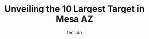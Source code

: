 ---
layout: ampstory
image: https://i0.wp.com/www.depkes.org/wp-content/uploads/2023/06/target-0-in-mesa-az-1685967195.jpeg?resize=640,853
author: techidn
featured: false
description: Discover the impressive array of Target options in Mesa AZ, where you can find 10 of the largest Target establishments in the area. From renowned classics to hidden gems, Mesa AZ offers a di
title: Unveiling the 10 Largest Target in Mesa AZ
cover:
   title: Unveiling the 10 Largest Target in Mesa AZ
   subtitle: Rickpate
   background: https://www.depkes.org/wp-content/uploads/2023/06/target-0-in-mesa-az-1685967195.jpeg

pages: 
 - layout: thirds
   top: <h1>#1 Target</h1>
   bottom: "<p>Team member Bo went above and beyond. They found an item for me from the back that had just come in on todays truck. Very helpful, professional, and courteous. Im a r</p>"
   background: https://www.depkes.org/wp-content/uploads/2023/06/target-1-in-mesa-az-1685967195.jpeg
   backgroundblur: true
 - layout: thirds
   top: <h1>#2 Target</h1>
   bottom: "<p>1800 E Rio Salado Pkwy Suite 120, Tempe, AZ 85281, United States</p>"
   background: https://www.depkes.org/wp-content/uploads/2023/06/target-2-in-mesa-az-1685967196.jpeg
   cta:
      link: https://www.depkes.org/blog/unveiling-the-10-largest-target-in-mesa-az/
      text: Unveiling the 10 Largest Target in Mesa AZ
 - layout: thirds
   top: <h1>#3 Target</h1>
   bottom: "<p>1135 S Gilbert Rd, Mesa, AZ 85204, United States</p>"
   background: https://www.depkes.org/wp-content/uploads/2023/06/target-3-in-mesa-az-1685967196.jpeg
   cta:
      link: https://www.depkes.org/blog/unveiling-the-10-largest-target-in-mesa-az/
      text: Unveiling the 10 Largest Target in Mesa AZ
 - layout: thirds
   top: <h1>#4 Target</h1>
   bottom: "<p>1525 S Power Rd, Mesa, AZ 85206, United States</p>"
   background: https://images.unsplash.com/photo-1564951434112-64d74cc2a2d7?ixlib=rb-4.0.3&ixid=MnwxMjA3fDB8MHxwaG90by1wYWdlfHx8fGVufDB8fHx8&auto=format&fit=crop&w=640&h=853&q=80
   cta:
      link: https://www.depkes.org/blog/unveiling-the-10-largest-target-in-mesa-az/
      text: Unveiling the 10 Largest Target in Mesa AZ
 - layout: thirds
   top: <h1>#5 Target</h1>
   bottom: "<p>5110 S Power Rd, Mesa, AZ 85212, United States</p>"
   background: https://images.unsplash.com/photo-1524169358666-79f22534bc6e?ixlib=rb-4.0.3&ixid=MnwxMjA3fDB8MHxwaG90by1wYWdlfHx8fGVufDB8fHx8&auto=format&fit=crop&w=640&h=853&q=80
   cta:
      link: https://www.depkes.org/blog/unveiling-the-10-largest-target-in-mesa-az/
      text: Unveiling the 10 Largest Target in Mesa AZ
 - layout: thirds
   top: <h1>#6 Target</h1>
   bottom: "<p>2151 N Power Rd, Mesa, AZ 85215, United States</p>"
   background: https://images.unsplash.com/photo-1620421680010-0766ff230392?ixlib=rb-4.0.3&ixid=MnwxMjA3fDB8MHxwaG90by1wYWdlfHx8fGVufDB8fHx8&auto=format&fit=crop&w=640&h=853&q=80
   cta:
      link: https://www.depkes.org/blog/unveiling-the-10-largest-target-in-mesa-az/
      text: Unveiling the 10 Largest Target in Mesa AZ
 - layout: thirds
   top: <h1>#7 Target Grocery</h1>
   bottom: "<p>1230 S Longmore, Mesa, AZ 85202, United States</p>"
   background: https://images.unsplash.com/photo-1618005182384-a83a8bd57fbe?ixlib=rb-4.0.3&ixid=MnwxMjA3fDB8MHxwaG90by1wYWdlfHx8fGVufDB8fHx8&auto=format&fit=crop&w=640&h=853&q=80
   cta:
      link: https://www.depkes.org/blog/unveiling-the-10-largest-target-in-mesa-az/
      text: Unveiling the 10 Largest Target in Mesa AZ
 - layout: thirds
   middle: Continue reading...
   background: https://images.unsplash.com/photo-1561679660-d00ee1e0dc8e?ixlib=rb-4.0.3&ixid=MnwxMjA3fDB8MHxwaG90by1wYWdlfHx8fGVufDB8fHx8&auto=format&fit=crop&w=640&h=853&q=80
   cta:
      link: https://www.depkes.org/blog/unveiling-the-10-largest-target-in-mesa-az/
      text: Unveiling the 10 Largest Target in Mesa AZ
      
---